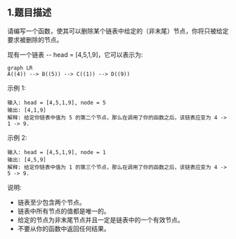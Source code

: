 ## 1.题目描述

请编写一个函数，使其可以删除某个链表中给定的（非末尾）节点，你将只被给定要求被删除的节点。

现有一个链表 -- head = [4,5,1,9]，它可以表示为:

```mermaid
graph LR
A((4)) --> B((5)) --> C((1)) --> D((9))
```

示例 1:

```
输入: head = [4,5,1,9], node = 5
输出: [4,1,9]
解释: 给定你链表中值为 5 的第二个节点，那么在调用了你的函数之后，该链表应变为 4 -> 1 -> 9.
```


示例 2:

```
输入: head = [4,5,1,9], node = 1
输出: [4,5,9]
解释: 给定你链表中值为 1 的第三个节点，那么在调用了你的函数之后，该链表应变为 4 -> 5 -> 9.
```


说明:

-   链表至少包含两个节点。
-   链表中所有节点的值都是唯一的。
-   给定的节点为非末尾节点并且一定是链表中的一个有效节点。
-   不要从你的函数中返回任何结果。